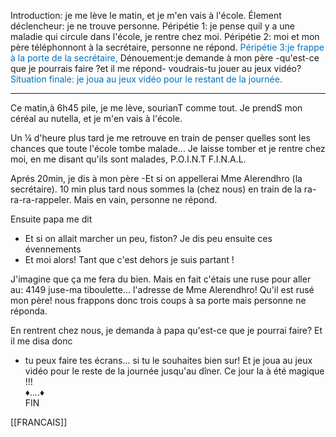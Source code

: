 Introduction: je me lève le matin, et je m'en vais à l'école.
Élement déclencheur: je ne trouve personne.
Péripétie 1: je pense quil y a une maladie qui circule dans l'école, je rentre chez moi.
Péripétie 2: moi et mon père téléphonnont à la secrétaire, personne ne répond.
<font color="#0070c0">Péripétie 3:je frappe à la porte de la secrétaire, </font>
Dénouement:je demande à mon père -qu'est-ce que je pourrais faire ?et il me répond- voudrais-tu jouer au jeux vidéo? 
<font color="#0070c0">Situation finale: je joua au jeux vidéo pour le restant de la journée.</font>

------------------------------------------------------------------------------------
Ce matin,à 6h45 pile, je me lève, sourianT comme tout. Je prendS mon céréal au nutella, et je m'en vais à l'école.

Un ¼ d'heure plus tard je me retrouve en train de penser quelles sont les chances que toute l'école tombe malade... Je laisse tomber et je rentre chez moi, en me disant qu'ils sont malades, P.O.I.N.T  F.I.N.A.L.

Aprés 20min, je dis à mon père -Et si on appellerai Mme Alerendhro (la secrétaire). 10 min plus tard nous sommes la (chez nous) en train de la ra-ra-ra-rappeler. Mais en vain, personne ne répond.

Ensuite papa me dit 
- Et si on allait  marcher un peu, fiston? 
Je dis peu ensuite ces évennements 
- Et moi alors!  Tant que c'est dehors  je suis partant ! 

J'imagine que ça me fera du bien. Mais en fait c'étais une ruse pour aller au: 4149 juse-ma tiboulette... l'adresse de Mme Alerendhro! Qu'il est rusé mon père!
nous frappons donc trois coups à sa porte mais personne ne réponda.

En rentrent chez nous, je demanda à papa qu'est-ce que je pourrai faire? Et il me disa donc
-  tu peux faire tes écrans... si tu le souhaites bien sur! 
Et je joua au jeux vidéo pour le reste de la journée jusqu'au dîner. Ce jour la à été magique !!!     
									                                ♦.._._.♦                                                                                                                       
                                                                     FIN





























[[FRANCAIS]]